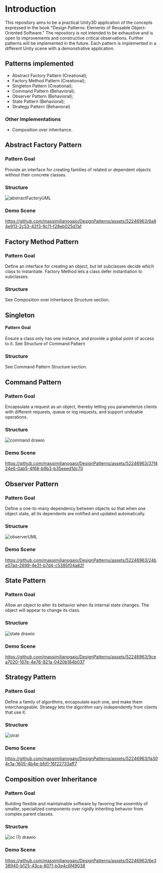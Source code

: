 # Introduction 
This repository aims to be a practical Unity3D application of the concepts expressed in the book "Design Patterns: Elements of Reusable Object-Oriented Software."
The repository is not intended to be exhaustive and is open to improvements and constructive critical observations. Further patterns will be implemented in the future.
Each pattern is implemented in a different Unity scene with a demonstrative application.
## Patterns implemented
- Abstract Factory Pattern (Creational);
- Factory Method Pattern (Creational);
- Singleton Pattern (Creational);
- Command Pattern (Behavioral);
- Observer Pattern (Behavioral);
- State Pattern (Behavioral);
- Strategy Pattern (Behavioral)
### Other Implementations
 - Composition over inheritance.

## Abstract Factory Pattern
### Pattern Goal
Provide an interface for creating families of related or dependent objects without their concrete classes.
### Structure
![abstractFactoryUML](https://github.com/massimilianogaio/DesignPatterns/assets/52246963/eaea119b-31ee-49a4-a925-ba14061cea72)
### Demo Scene
https://github.com/massimilianogaio/DesignPatterns/assets/52246963/6a84e913-2c53-42f3-9c11-f28eb025d7af

## Factory Method Pattern
### Pattern Goal
Define an interface for creating an object, but let subclasses decide which class to instantiate. Factory Method lets a class defer instantiation to subclasses.
### Structure
See Composition over Inheritance Structure section.

## Singleton
#### Pattern Goal
Ensure a class only has one instance, and provide a global point of access to it.
See Structure of Command Pattern
### Structure
See Command Pattern Structure section. 

## Command Pattern
### Pattern Goal
Encapsulate a request as an object, thereby letting you parameterize clients with different requests, queue or log requests, and support undoable operations.
### Structure
![command drawio](https://github.com/massimilianogaio/DesignPatterns/assets/52246963/4caff146-9639-4afa-9b14-9501bef6c8e7)
### Demo Scene
https://github.com/massimilianogaio/DesignPatterns/assets/52246963/37f424e6-0ab5-4f68-b9b3-b35eeed1dc70

## Observer Pattern
### Pattern Goal
Define a one-to-many dependency between objects so that when one object state, all its dependents are notified and updated automatically.
### Structure
![observerUML](https://github.com/massimilianogaio/DesignPatterns/assets/52246963/f73d7cd4-b7a4-4754-a772-8e7497dee4f4)
### Demo Scene
https://github.com/massimilianogaio/DesignPatterns/assets/52246963/24be07ad-2699-4e31-b7d4-c5385f04a82f

## State Pattern
### Pattern Goal
Allow an object to alter its behavior when its internal state changes. The object will appear to change its class.
### Structure
![state drawio](https://github.com/massimilianogaio/DesignPatterns/assets/52246963/b47f4e0b-f942-4b16-abae-159c5bf1ce7f)
### Demo Scene
https://github.com/massimilianogaio/DesignPatterns/assets/52246963/9cea7020-167e-4e76-821a-0420b184b037

## Strategy Pattern
### Pattern Goal
Define a family of algorithms, encapsulate each one, and make them interchangeable. Strategy lets the algorithm vary independently from clients that use it.
### Structure
![strat](https://github.com/massimilianogaio/DesignPatterns/assets/52246963/a27a61cd-492c-46f9-a988-6608221ebea2)
### Demo Scene
https://github.com/massimilianogaio/DesignPatterns/assets/52246963/fa304c1a-1605-4b4e-bfd1-16f22733aff7

## Composition over Inheritance
### Pattern Goal
Building flexible and maintainable software by favoring the assembly of smaller, specialized components over rigidly inheriting behavior from complex parent classes.
### Structure
![oc (1) drawio](https://github.com/massimilianogaio/DesignPatterns/assets/52246963/1e951d1b-8d40-4d55-94ce-659dc39fcebf)
### Demo Scene
https://github.com/massimilianogaio/DesignPatterns/assets/52246963/6e338940-b125-43ca-8071-b3e4c6f49038
